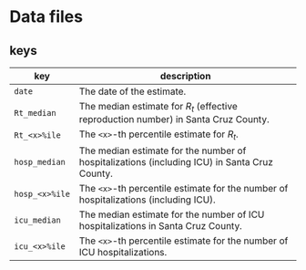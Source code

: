 # Data files

## keys

| key             | description                                                                                     |
|-----------------|-------------------------------------------------------------------------------------------------|
| `date`          | The date of the estimate.                                                                       |
| `Rt_median`     | The median estimate for $R_t$ (effective reproduction number) in Santa Cruz County.             |
| `Rt_<x>%ile`    | The `<x>`-th percentile estimate for $R_t$.                                                     |
| `hosp_median`   | The median estimate for the number of hospitalizations (including ICU) in Santa Cruz County.    |
| `hosp_<x>%ile`  | The `<x>`-th percentile estimate for the number of hospitalizations (including ICU).            |
| `icu_median`    | The median estimate for the number of ICU hospitalizations in Santa Cruz County.                |
| `icu_<x>%ile`   | The `<x>`-th percentile estimate for the number of ICU hospitalizations.                        |
